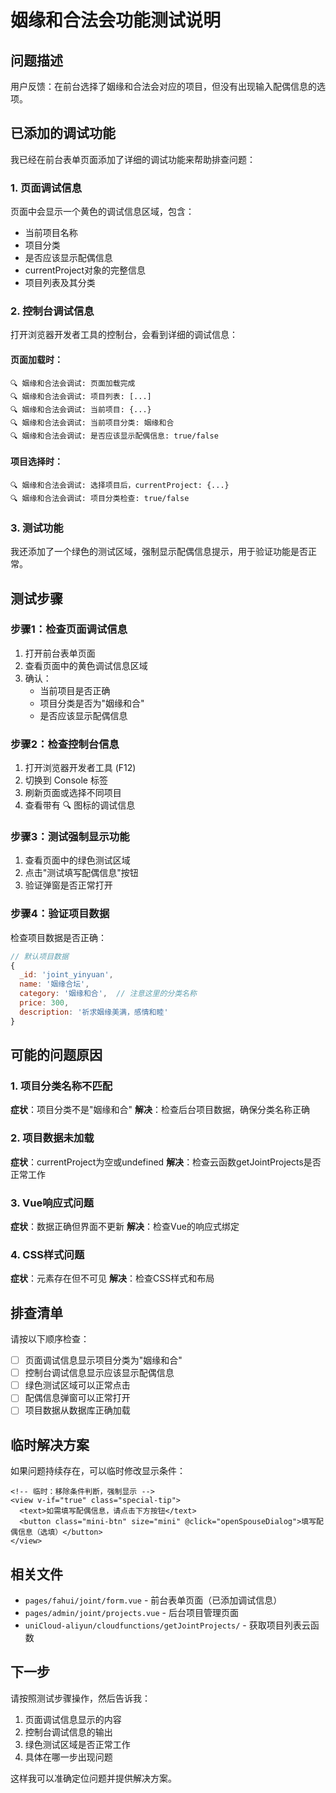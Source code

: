 # 姻缘和合法会功能测试说明

## 问题描述

用户反馈：在前台选择了姻缘和合法会对应的项目，但没有出现输入配偶信息的选项。

## 已添加的调试功能

我已经在前台表单页面添加了详细的调试功能来帮助排查问题：

### 1. 页面调试信息

页面中会显示一个黄色的调试信息区域，包含：
- 当前项目名称
- 项目分类
- 是否应该显示配偶信息
- currentProject对象的完整信息
- 项目列表及其分类

### 2. 控制台调试信息

打开浏览器开发者工具的控制台，会看到详细的调试信息：

#### 页面加载时：
```
🔍 姻缘和合法会调试: 页面加载完成
🔍 姻缘和合法会调试: 项目列表: [...]
🔍 姻缘和合法会调试: 当前项目: {...}
🔍 姻缘和合法会调试: 当前项目分类: 姻缘和合
🔍 姻缘和合法会调试: 是否应该显示配偶信息: true/false
```

#### 项目选择时：
```
🔍 姻缘和合法会调试: 选择项目后，currentProject: {...}
🔍 姻缘和合法会调试: 项目分类检查: true/false
```

### 3. 测试功能

我还添加了一个绿色的测试区域，强制显示配偶信息提示，用于验证功能是否正常。

## 测试步骤

### 步骤1：检查页面调试信息

1. 打开前台表单页面
2. 查看页面中的黄色调试信息区域
3. 确认：
   - 当前项目是否正确
   - 项目分类是否为"姻缘和合"
   - 是否应该显示配偶信息

### 步骤2：检查控制台信息

1. 打开浏览器开发者工具 (F12)
2. 切换到 Console 标签
3. 刷新页面或选择不同项目
4. 查看带有 🔍 图标的调试信息

### 步骤3：测试强制显示功能

1. 查看页面中的绿色测试区域
2. 点击"测试填写配偶信息"按钮
3. 验证弹窗是否正常打开

### 步骤4：验证项目数据

检查项目数据是否正确：

```javascript
// 默认项目数据
{
  _id: 'joint_yinyuan',
  name: '姻缘合坛',
  category: '姻缘和合',  // 注意这里的分类名称
  price: 300,
  description: '祈求姻缘美满，感情和睦'
}
```

## 可能的问题原因

### 1. 项目分类名称不匹配
**症状**：项目分类不是"姻缘和合"
**解决**：检查后台项目数据，确保分类名称正确

### 2. 项目数据未加载
**症状**：currentProject为空或undefined
**解决**：检查云函数getJointProjects是否正常工作

### 3. Vue响应式问题
**症状**：数据正确但界面不更新
**解决**：检查Vue的响应式绑定

### 4. CSS样式问题
**症状**：元素存在但不可见
**解决**：检查CSS样式和布局

## 排查清单

请按以下顺序检查：

- [ ] 页面调试信息显示项目分类为"姻缘和合"
- [ ] 控制台调试信息显示应该显示配偶信息
- [ ] 绿色测试区域可以正常点击
- [ ] 配偶信息弹窗可以正常打开
- [ ] 项目数据从数据库正确加载

## 临时解决方案

如果问题持续存在，可以临时修改显示条件：

```vue
<!-- 临时：移除条件判断，强制显示 -->
<view v-if="true" class="special-tip">
  <text>如需填写配偶信息，请点击下方按钮</text>
  <button class="mini-btn" size="mini" @click="openSpouseDialog">填写配偶信息（选填）</button>
</view>
```

## 相关文件

- `pages/fahui/joint/form.vue` - 前台表单页面（已添加调试信息）
- `pages/admin/joint/projects.vue` - 后台项目管理页面
- `uniCloud-aliyun/cloudfunctions/getJointProjects/` - 获取项目列表云函数

## 下一步

请按照测试步骤操作，然后告诉我：

1. 页面调试信息显示的内容
2. 控制台调试信息的输出
3. 绿色测试区域是否正常工作
4. 具体在哪一步出现问题

这样我可以准确定位问题并提供解决方案。 